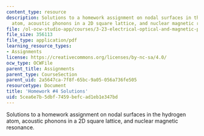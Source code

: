 ```yaml
---
content_type: resource
description: Solutions to a homework assignment on nodal surfaces in the hydrogen
  atom, acoustic phonons in a 2D square lattice, and nuclear magnetic resonance.
file: /ol-ocw-studio-app/courses/3-23-electrical-optical-and-magnetic-properties-of-materials-fall-2007/5cea6e7b5dbf7459befcad1eb1e347bd_sol4.pdf
file_size: 356113
file_type: application/pdf
learning_resource_types:
- Assignments
license: https://creativecommons.org/licenses/by-nc-sa/4.0/
ocw_type: OCWFile
parent_title: Assignments
parent_type: CourseSection
parent_uid: 2a5647ca-7f8f-65bc-9a05-056a736fe505
resourcetype: Document
title: 'Homework #4 Solutions'
uid: 5cea6e7b-5dbf-7459-befc-ad1eb1e347bd
---
```

Solutions to a homework assignment on nodal surfaces in the hydrogen atom, acoustic phonons in a 2D square lattice, and nuclear magnetic resonance.